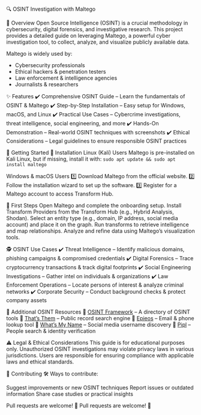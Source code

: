 🔍 OSINT Investigation with Maltego

📌 Overview
Open Source Intelligence (OSINT) is a crucial methodology in cybersecurity, digital forensics, and investigative research. This project provides a detailed guide on leveraging Maltego, a powerful cyber investigation tool, to collect, analyze, and visualize publicly available data.

Maltego is widely used by:

* Cybersecurity professionals
* Ethical hackers & penetration testers
* Law enforcement & intelligence agencies
* Journalists & researchers

 ✨ Features
✔️ Comprehensive OSINT Guide – Learn the fundamentals of OSINT & Maltego
✔️ Step-by-Step Installation – Easy setup for Windows, macOS, and Linux
✔️ Practical Use Cases – Cybercrime investigations, threat intelligence, social engineering, and more
✔️ Hands-On Demonstration – Real-world OSINT techniques with screenshots
✔️ Ethical Considerations – Legal guidelines to ensure responsible OSINT practices

🚀 Getting Started
🔹 Installation
Linux (Kali) Users
Maltego is pre-installed on Kali Linux, but if missing, install it with:
`sudo apt update && sudo apt install maltego`

Windows & macOS Users
1️⃣ Download Maltego from the official website.
2️⃣ Follow the installation wizard to set up the software.
3️⃣ Register for a Maltego account to access Transform Hub.

 🔹 First Steps
Open Maltego and complete the onboarding setup.
Install Transform Providers from the Transform Hub (e.g., Hybrid Analysis, Shodan).
Select an entity type (e.g., domain, IP address, social media account) and place it on the graph.
Run transforms to retrieve intelligence and map relationships.
Analyze and refine data using Maltego’s visualization tools.

 🕵️ OSINT Use Cases
✔️ Threat Intelligence – Identify malicious domains, phishing campaigns & compromised credentials
✔️ Digital Forensics – Trace cryptocurrency transactions & track digital footprints
✔️ Social Engineering Investigations – Gather intel on individuals & organizations
✔️ Law Enforcement Operations – Locate persons of interest & analyze criminal networks
✔️ Corporate Security – Conduct background checks & protect company assets

 🔗 Additional OSINT Resources
🔹 [OSINT Framework](https://osintframework.com/) – A directory of OSINT tools
🔹 [That’s Them](https://thatsthem.com/) – Public record search engine
🔹 [Epieos](https://epieos.com/) – Email & phone lookup tool
🔹 [What’s My Name](https://whatsmyname.app/) – Social media username discovery
🔹 [Pipl](https://pipl.com) – People search & identity verification

⚠️ Legal & Ethical Considerations
This guide is for educational purposes only. Unauthorized OSINT investigations may violate privacy laws in various jurisdictions. Users are responsible for ensuring compliance with applicable laws and ethical standards.

 🤝 Contributing
🛠️ Ways to contribute:

Suggest improvements or new OSINT techniques
Report issues or outdated information
Share case studies or practical insights

Pull requests are welcome! 🎉
Pull requests are welcome! 🎉
